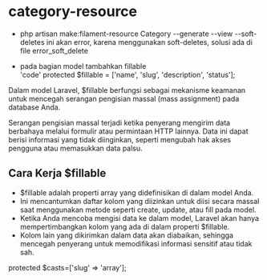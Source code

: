 # category-resource

- php artisan make:filament-resource Category --generate --view --soft-deletes
  ini akan error, karena menggunakan soft-deletes, solusi ada di file error_soft_delete

- pada bagian model tambahkan fillable  
  'code' protected $fillable = ['name', 'slug', 'description', 'status'];

Dalam model Laravel, $fillable berfungsi sebagai mekanisme keamanan untuk mencegah serangan pengisian massal (mass assignment) pada database Anda.

Serangan pengisian massal terjadi ketika penyerang mengirim data berbahaya melalui formulir atau permintaan HTTP lainnya. Data ini dapat berisi informasi yang tidak diinginkan, seperti mengubah hak akses pengguna atau memasukkan data palsu.

## Cara Kerja $fillable
- $fillable adalah properti array yang didefinisikan di dalam model Anda.
- Ini mencantumkan daftar kolom yang diizinkan untuk diisi secara massal saat menggunakan metode seperti create, update, atau fill pada model.
- Ketika Anda mencoba mengisi data ke dalam model, Laravel akan hanya mempertimbangkan kolom yang ada di dalam properti $fillable.
- Kolom lain yang dikirimkan dalam data akan diabaikan, sehingga mencegah penyerang untuk memodifikasi informasi sensitif atau tidak sah.


 protected $casts=['slug' => 'array'];   
